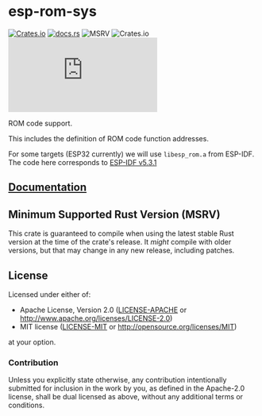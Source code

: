 # esp-rom-sys

[![Crates.io](https://img.shields.io/crates/v/esp-rom-sys?labelColor=1C2C2E&color=C96329&logo=Rust&style=flat-square)](https://crates.io/crates/esp-rom-sys)
[![docs.rs](https://img.shields.io/docsrs/esp-rom-sys?labelColor=1C2C2E&color=C96329&logo=rust&style=flat-square)](https://docs.espressif.com/projects/rust/esp-rom-sys/latest/)
![MSRV](https://img.shields.io/badge/MSRV-1.84-blue?labelColor=1C2C2E&style=flat-square)
![Crates.io](https://img.shields.io/crates/l/esp-rom-sys?labelColor=1C2C2E&style=flat-square)
[![Matrix](https://img.shields.io/matrix/esp-rs:matrix.org?label=join%20matrix&labelColor=1C2C2E&color=BEC5C9&logo=matrix&style=flat-square)](https://matrix.to/#/#esp-rs:matrix.org)

ROM code support.

This includes the definition of ROM code function addresses.

For some targets (ESP32 currently) we will use `libesp_rom.a` from ESP-IDF. The code here corresponds to [ESP-IDF v5.3.1](https://github.com/espressif/esp-idf/blob/v5.3.1/components/esp_rom/patches/esp_rom_spiflash.c)

## [Documentation](https://docs.espressif.com/projects/rust/esp-rom-sys/latest/)

## Minimum Supported Rust Version (MSRV)

This crate is guaranteed to compile when using the latest stable Rust version at the time of the crate's release. It _might_ compile with older versions, but that may change in any new release, including patches.

## License

Licensed under either of:

- Apache License, Version 2.0 ([LICENSE-APACHE](../LICENSE-APACHE) or http://www.apache.org/licenses/LICENSE-2.0)
- MIT license ([LICENSE-MIT](../LICENSE-MIT) or http://opensource.org/licenses/MIT)

at your option.

### Contribution

Unless you explicitly state otherwise, any contribution intentionally submitted for inclusion in
the work by you, as defined in the Apache-2.0 license, shall be dual licensed as above, without
any additional terms or conditions.
